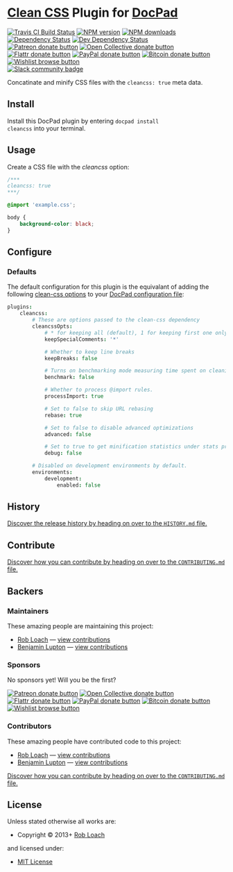 # [Clean CSS](http://github.com/GoalSmashers/clean-css) Plugin for [DocPad](http://docpad.org)

<!-- BADGES/ -->

<span class="badge-travisci"><a href="http://travis-ci.org/docpad/docpad-plugin-cleancss" title="Check this project's build status on TravisCI"><img src="https://img.shields.io/travis/docpad/docpad-plugin-cleancss/master.svg" alt="Travis CI Build Status" /></a></span>
<span class="badge-npmversion"><a href="https://npmjs.org/package/docpad-plugin-cleancss" title="View this project on NPM"><img src="https://img.shields.io/npm/v/docpad-plugin-cleancss.svg" alt="NPM version" /></a></span>
<span class="badge-npmdownloads"><a href="https://npmjs.org/package/docpad-plugin-cleancss" title="View this project on NPM"><img src="https://img.shields.io/npm/dm/docpad-plugin-cleancss.svg" alt="NPM downloads" /></a></span>
<span class="badge-daviddm"><a href="https://david-dm.org/docpad/docpad-plugin-cleancss" title="View the status of this project's dependencies on DavidDM"><img src="https://img.shields.io/david/docpad/docpad-plugin-cleancss.svg" alt="Dependency Status" /></a></span>
<span class="badge-daviddmdev"><a href="https://david-dm.org/docpad/docpad-plugin-cleancss#info=devDependencies" title="View the status of this project's development dependencies on DavidDM"><img src="https://img.shields.io/david/dev/docpad/docpad-plugin-cleancss.svg" alt="Dev Dependency Status" /></a></span>
<br class="badge-separator" />
<span class="badge-patreon"><a href="https://patreon.com/bevry" title="Donate to this project using Patreon"><img src="https://img.shields.io/badge/patreon-donate-yellow.svg" alt="Patreon donate button" /></a></span>
<span class="badge-opencollective"><a href="https://opencollective.com/bevry" title="Donate to this project using Open Collective"><img src="https://img.shields.io/badge/open%20collective-donate-yellow.svg" alt="Open Collective donate button" /></a></span>
<span class="badge-flattr"><a href="https://flattr.com/profile/balupton" title="Donate to this project using Flattr"><img src="https://img.shields.io/badge/flattr-donate-yellow.svg" alt="Flattr donate button" /></a></span>
<span class="badge-paypal"><a href="https://bevry.me/paypal" title="Donate to this project using Paypal"><img src="https://img.shields.io/badge/paypal-donate-yellow.svg" alt="PayPal donate button" /></a></span>
<span class="badge-bitcoin"><a href="https://bevry.me/bitcoin" title="Donate once-off to this project using Bitcoin"><img src="https://img.shields.io/badge/bitcoin-donate-yellow.svg" alt="Bitcoin donate button" /></a></span>
<span class="badge-wishlist"><a href="https://bevry.me/wishlist" title="Buy an item on our wishlist for us"><img src="https://img.shields.io/badge/wishlist-donate-yellow.svg" alt="Wishlist browse button" /></a></span>
<br class="badge-separator" />
<span class="badge-slackin"><a href="https://slack.bevry.me" title="Join this project's slack community"><img src="https://slack.bevry.me/badge.svg" alt="Slack community badge" /></a></span>

<!-- /BADGES -->


Concatinate and minify CSS files with the `cleancss: true` meta data.


<!-- INSTALL/ -->

<h2>Install</h2>

Install this DocPad plugin by entering <code>docpad install cleancss</code> into your terminal.

<!-- /INSTALL -->


## Usage

Create a CSS file with the *cleancss* option:

``` css
/***
cleancss: true
***/

@import 'example.css';

body {
	background-color: black;
}
```


## Configure

### Defaults

The default configuration for this plugin is the equivalant of adding the
following [clean-css options](https://github.com/jakubpawlowicz/clean-css#how-to-use-clean-css-programmatically)
to your [DocPad configuration file](http://docpad.org/docs/config):

``` coffee
plugins:
	cleancss:
		# These are options passed to the clean-css dependency
		cleancssOpts:
			# * for keeping all (default), 1 for keeping first one only, 0 for removing all
			keepSpecialComments: '*'

			# Whether to keep line breaks
			keepBreaks: false

			# Turns on benchmarking mode measuring time spent on cleaning up.
			benchmark: false

			# Whether to process @import rules.
			processImport: true

			# Set to false to skip URL rebasing
			rebase: true

			# Set to false to disable advanced optimizations
			advanced: false

			# Set to true to get minification statistics under stats property
			debug: false

		# Disabled on development environments by default.
		environments:
			development:
				enabled: false
```


<!-- HISTORY/ -->

<h2>History</h2>

<a href="https://github.com/docpad/docpad-plugin-cleancss/blob/master/HISTORY.md#files">Discover the release history by heading on over to the <code>HISTORY.md</code> file.</a>

<!-- /HISTORY -->


<!-- CONTRIBUTE/ -->

<h2>Contribute</h2>

<a href="https://github.com/docpad/docpad-plugin-cleancss/blob/master/CONTRIBUTING.md#files">Discover how you can contribute by heading on over to the <code>CONTRIBUTING.md</code> file.</a>

<!-- /CONTRIBUTE -->


<!-- BACKERS/ -->

<h2>Backers</h2>

<h3>Maintainers</h3>

These amazing people are maintaining this project:

<ul><li><a href="http://robloach.net">Rob Loach</a> — <a href="https://github.com/docpad/docpad-plugin-cleancss/commits?author=RobLoach" title="View the GitHub contributions of Rob Loach on repository docpad/docpad-plugin-cleancss">view contributions</a></li>
<li><a href="http://balupton.com">Benjamin Lupton</a> — <a href="https://github.com/docpad/docpad-plugin-cleancss/commits?author=balupton" title="View the GitHub contributions of Benjamin Lupton on repository docpad/docpad-plugin-cleancss">view contributions</a></li></ul>

<h3>Sponsors</h3>

No sponsors yet! Will you be the first?

<span class="badge-patreon"><a href="https://patreon.com/bevry" title="Donate to this project using Patreon"><img src="https://img.shields.io/badge/patreon-donate-yellow.svg" alt="Patreon donate button" /></a></span>
<span class="badge-opencollective"><a href="https://opencollective.com/bevry" title="Donate to this project using Open Collective"><img src="https://img.shields.io/badge/open%20collective-donate-yellow.svg" alt="Open Collective donate button" /></a></span>
<span class="badge-flattr"><a href="https://flattr.com/profile/balupton" title="Donate to this project using Flattr"><img src="https://img.shields.io/badge/flattr-donate-yellow.svg" alt="Flattr donate button" /></a></span>
<span class="badge-paypal"><a href="https://bevry.me/paypal" title="Donate to this project using Paypal"><img src="https://img.shields.io/badge/paypal-donate-yellow.svg" alt="PayPal donate button" /></a></span>
<span class="badge-bitcoin"><a href="https://bevry.me/bitcoin" title="Donate once-off to this project using Bitcoin"><img src="https://img.shields.io/badge/bitcoin-donate-yellow.svg" alt="Bitcoin donate button" /></a></span>
<span class="badge-wishlist"><a href="https://bevry.me/wishlist" title="Buy an item on our wishlist for us"><img src="https://img.shields.io/badge/wishlist-donate-yellow.svg" alt="Wishlist browse button" /></a></span>

<h3>Contributors</h3>

These amazing people have contributed code to this project:

<ul><li><a href="http://robloach.net">Rob Loach</a> — <a href="https://github.com/docpad/docpad-plugin-cleancss/commits?author=RobLoach" title="View the GitHub contributions of Rob Loach on repository docpad/docpad-plugin-cleancss">view contributions</a></li>
<li><a href="http://balupton.com">Benjamin Lupton</a> — <a href="https://github.com/docpad/docpad-plugin-cleancss/commits?author=balupton" title="View the GitHub contributions of Benjamin Lupton on repository docpad/docpad-plugin-cleancss">view contributions</a></li></ul>

<a href="https://github.com/docpad/docpad-plugin-cleancss/blob/master/CONTRIBUTING.md#files">Discover how you can contribute by heading on over to the <code>CONTRIBUTING.md</code> file.</a>

<!-- /BACKERS -->


<!-- LICENSE/ -->

<h2>License</h2>

Unless stated otherwise all works are:

<ul><li>Copyright &copy; 2013+ <a href="http://robloach.net">Rob Loach</a></li></ul>

and licensed under:

<ul><li><a href="http://spdx.org/licenses/MIT.html">MIT License</a></li></ul>

<!-- /LICENSE -->
